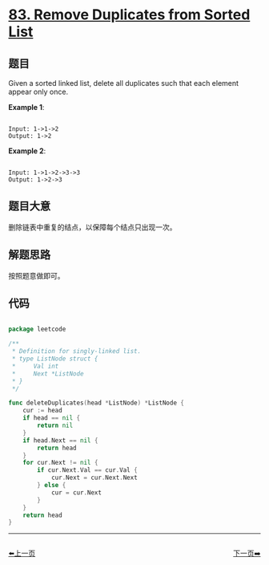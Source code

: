 # [83. Remove Duplicates from Sorted List](https://leetcode.com/problems/remove-duplicates-from-sorted-list/)

## 题目

Given a sorted linked list, delete all duplicates such that each element appear only once.

**Example 1**:

```

Input: 1->1->2
Output: 1->2

```

**Example 2**:

```

Input: 1->1->2->3->3
Output: 1->2->3

```

## 题目大意

删除链表中重复的结点，以保障每个结点只出现一次。


## 解题思路

按照题意做即可。

## 代码

```go

package leetcode

/**
 * Definition for singly-linked list.
 * type ListNode struct {
 *     Val int
 *     Next *ListNode
 * }
 */

func deleteDuplicates(head *ListNode) *ListNode {
	cur := head
	if head == nil {
		return nil
	}
	if head.Next == nil {
		return head
	}
	for cur.Next != nil {
		if cur.Next.Val == cur.Val {
			cur.Next = cur.Next.Next
		} else {
			cur = cur.Next
		}
	}
	return head
}

```
----------------------------------------------
<div style="display: flex;justify-content: space-between;align-items: center;">
<p><a href="https://books.halfrost.com/leetcode/ChapterFour/0082.Remove-Duplicates-from-Sorted-List-II/">⬅️上一页</a></p>
<p><a href="https://books.halfrost.com/leetcode/ChapterFour/0084.Largest-Rectangle-in-Histogram/">下一页➡️</a></p>
</div>
